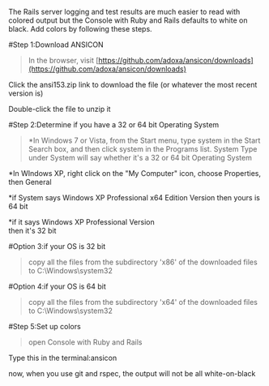 The Rails server logging and test results are much easier to read with colored output but the Console with Ruby and Rails defaults to white on black.  Add colors by following these steps.

[]()#Step 1:Download ANSICON


>In the browser, visit 
[https://github.com/adoxa/ansicon/downloads](https://github.com/adoxa/ansicon/downloads)

Click the 
ansi153.zip link to download the file (or whatever the most recent version is)

Double-click the file to unzip it

[]()#Step 2:Determine if you have a 32 or 64 bit Operating System


>*In Windows 7 or Vista, from the Start menu, type system in the Start Search box, and then click system in the Programs list.  System Type under System will say whether it's a 32 or 64 bit Operating System


*In WIndows XP, right click on the "My Computer" icon, choose Properties, then General


*if System says Windows XP Professional x64 Edition Version 
then yours is 64 bit


*if it says Windows XP Professional Version  
then it's 32 bit

[]()#Option 3:if your OS is 32 bit


>copy all the files from the subdirectory 'x86' of the downloaded files to C:\Windows\system32


[]()#Option 4:if your OS is 64 bit


>copy all the files from the subdirectory 'x64' of the downloaded files to C:\Windows\system32


[]()#Step 5:Set up colors


>open Console with Ruby and Rails

Type this in the terminal:ansicon

now, when you use git and rspec, the output will not be all white-on-black